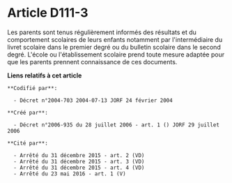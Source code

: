 # Article D111-3

Les parents sont tenus régulièrement informés des résultats et du comportement scolaires de leurs enfants notamment par
l'intermédiaire du livret scolaire dans le premier degré ou du bulletin scolaire dans le second degré. L'école ou
l'établissement scolaire prend toute mesure adaptée pour que les parents prennent connaissance de ces documents.

**Liens relatifs à cet article**

	**Codifié par**:

	  - Décret n°2004-703 2004-07-13 JORF 24 février 2004

	**Créé par**:

	  - Décret n°2006-935 du 28 juillet 2006 - art. 1 () JORF 29 juillet 2006

	**Cité par**:

	  - Arrêté du 31 décembre 2015 - art. 2 (VD)
	  - Arrêté du 31 décembre 2015 - art. 3 (VD)
	  - Arrêté du 31 décembre 2015 - art. 4 (VD)
	  - Arrêté du 23 mai 2016 - art. 1 (V)
